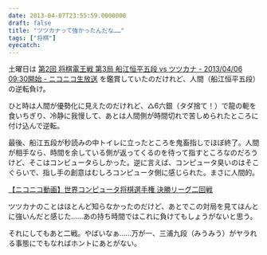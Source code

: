 ```yaml
---
date: 2013-04-07T23:55:59.0000000
draft: false
title: "ツツカナって強かったんだな……"
tags: ["将棋"]
eyecatch: 
---
```

<p>土曜日は <a href="http://live.nicovideo.jp/watch/lv118755562">&#x7B2C;2&#x56DE; &#x5C06;&#x68CB;&#x96FB;&#x738B;&#x6226; &#x7B2C;3&#x5C40; &#x8239;&#x6C5F;&#x6052;&#x5E73;&#x4E94;&#x6BB5; vs &#x30C4;&#x30C4;&#x30AB;&#x30CA; - 2013/04/06 09:30&#x958B;&#x59CB; - &#x30CB;&#x30B3;&#x30CB;&#x30B3;&#x751F;&#x653E;&#x9001;</a> を鑑賞していたのだけれど、人間（船江恒平五段）の逆転負け。</p><p>ひと時は人間が優勢化に見えたのだけれど、△6六銀（タダ捨て！）で龍の軛を食いちぎり、冷静に我慢して、あとは人間側が時間切れで苦しめられたところに付け込んで逆転。</p><p>最後、船江五段が秒読みの中トイレに立ったところを鬼畜指しでほぼ終了。人間が相手なら、時間を余している側が返ってくるのを待って指すところなのだろうけど、そこはコンピュータらしかった。逆に言えば、コンピュータ臭いのはそこぐらいで、指し手の創意はむしろコンピュータ側に感じられた。まさに人間的。</p><p><script type="text/javascript" src="http://ext.nicovideo.jp/thumb_watch/sm18032976?w=490&h=307"></script><noscript><a href="http://www.nicovideo.jp/watch/sm18032976">【ニコニコ動画】世界コンピュータ将棋選手権 決勝リーグ二回戦</a></noscript></p><p>ツツカナのことはほとんど知らなかったのだけど、あとでこの対局を見てほんとに強いんだと感じた……あの持ち時間ではこれに負けてもしょうがないと思う。</p><p>それにしてもあと二戦。やばいなぁ……万が一、三浦九段（みうみう）がヤラれる事態にでもなればホントにあとがない。</p>
